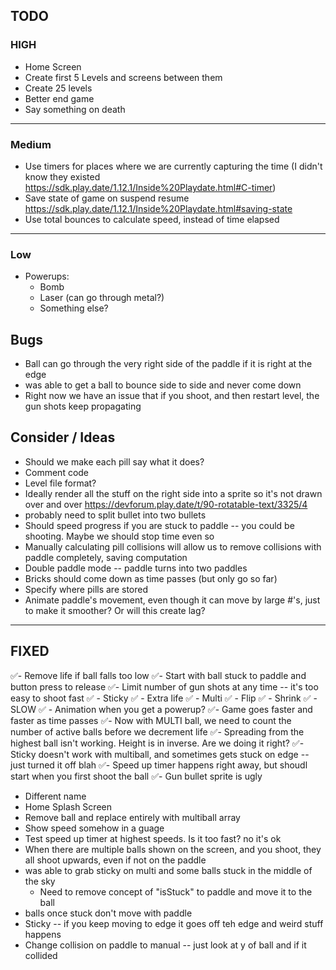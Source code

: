 ## TODO

### HIGH
- Home Screen
- Create first 5 Levels and screens between them
- Create 25 levels
- Better end game
- Say something on death

---

### Medium
- Use timers for places where we are currently capturing the time (I didn't know they existed https://sdk.play.date/1.12.1/Inside%20Playdate.html#C-timer)
- Save state of game on suspend resume https://sdk.play.date/1.12.1/Inside%20Playdate.html#saving-state
- Use total bounces to calculate speed, instead of time elapsed

---

### Low

- Powerups:
    - Bomb
    - Laser (can go through metal?)
    - Something else?

## Bugs
- Ball can go through the very right side of the paddle if it is right at the edge
- was able to get a ball to bounce side to side and never come down
- Right now we have an issue that if you shoot, and then restart level, the gun shots keep propagating




## Consider / Ideas
- Should we make each pill say what it does?
- Comment code
- Level file format?
- Ideally render all the stuff on the right side into a sprite so it's not drawn over and over
https://devforum.play.date/t/90-rotatable-text/3325/4
- probably need to split bullet into two bullets
- Should speed progress if you are stuck to paddle -- you could be shooting. Maybe we should stop time even so
- Manually calculating pill collisions will allow us to remove collisions with paddle completely, saving computation
- Double paddle mode -- paddle turns into two paddles
- Bricks should come down as time passes (but only go so far)
- Specify where pills are stored
- Animate paddle's movement, even though it can move by large #'s, just to make it smoother? Or will this create lag?


------------

## FIXED

✅- Remove life if ball falls too low
✅- Start with ball stuck to paddle and button press to release
✅- Limit number of gun shots at any time -- it's too easy to shoot fast
✅    - Sticky
✅    - Extra life
✅    - Multi
✅    - Flip
✅    - Shrink
✅    - SLOW
✅    - Animation when you get a powerup?
✅- Game goes faster and faster as time passes
✅- Now with MULTI ball, we need to count the number of active balls before we decrement life
✅- Spreading from the highest ball isn't working. Height is in inverse. Are we doing it right?
✅- Sticky doesn't work with multiball, and sometimes gets stuck on edge -- just turned it off blah
✅- Speed up timer happens right away, but shoudl start when you first shoot the ball
✅- Gun bullet sprite is ugly
- Different name
- Home Splash Screen
- Remove ball and replace entirely with multiball array
- Show speed somehow in a guage
- Test speed up timer at highest speeds. Is it too fast? no it's ok
- When there are multiple balls shown on the screen, and you shoot, they all shoot upwards, even if not on the paddle
- was able to grab sticky on multi and some balls stuck in the middle of the sky
    - Need to remove concept of "isStuck" to paddle and move it to the ball
- balls once stuck don't move with paddle
- Sticky -- if you keep moving to edge it goes off teh edge and weird stuff happens
- Change collision on paddle to manual -- just look at y of ball and if it collided
